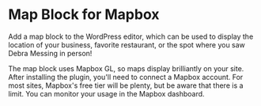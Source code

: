 # Map Block for Mapbox

Add a map block to the WordPress editor, which can be used to display the location of your business, favorite restaurant, or the spot where you saw Debra Messing in person!

The map block uses Mapbox GL, so maps display brilliantly on your site. After installing the plugin, you'll need to connect a Mapbox account. For most sites, Mapbox's free tier will be plenty, but be aware that there is a limit. You can monitor your usage in the Mapbox dashboard.